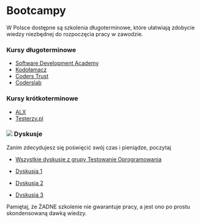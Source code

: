 # Bootcampy

W Polsce dostępne są szkolenia długoterminowe, 
które ułatwiają zdobycie wiedzy niezbędnej do rozpoczęcia pracy w zawodzie.

### Kursy długoterminowe

* [Software Development Academy](https://sdacademy.pl/)
* [Kodołamacz](https://kodolamacz.pl/bootcamp-testowanie/)
* [Coders Trust](https://coderstrust.pl/kurs-tester/)
* [Coderslab](https://coderslab.pl/pl/kursy/testowanie/wszystkie)

### Kursy krótkoterminowe
* [ALX](https://www.alx.pl/pl/tester-manualny/)
* [Testerzy.pl](http://szkolenia.testerzy.pl/praktyka-testowania/zawod-tester)


### ![](.gitbook/assets/icons8-facebook-50%20%282%29.png) Dyskusje

Zanim zdecydujesz się poświęcić swój czas i pieniądze, poczytaj
* [Wszystkie dyskusje z grupy Testowanie Oprogramowania](https://www.facebook.com/groups/141683635854223/post_tags/?post_tag_id=1765193666836537  )

* [Dyskusja 1](https://www.facebook.com/groups/TestowanieOprogramowania/permalink/1819919381363965/)
* [Dyskusja 2](https://www.facebook.com/groups/TestowanieOprogramowania/permalink/2007149499307618/)
* [Dyskusja 3](https://www.facebook.com/groups/TestowanieOprogramowania/permalink/2018886294800605/)

Pamiętaj, że ŻADNE szkolenie nie gwarantuje pracy, a jest ono po prostu skondensowaną dawką wiedzy.

